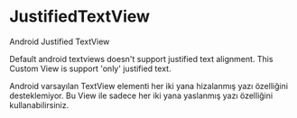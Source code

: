 JustifiedTextView
=================

Android Justified TextView

Default android textviews doesn't support justified text alignment.
This Custom View is support 'only' justified text.

Android varsayılan TextView elementi her iki yana hizalanmış yazı özelliğini desteklemiyor.
Bu View ile sadece her iki yana yaslanmış yazı özelliğini kullanabilirsiniz.
